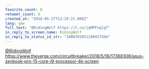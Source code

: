```yaml
---
favorite_count: 0
retweet_count: 0
created_at: "2018-05-27T12:29:21.000Z"
lang: qme
full_text: "@RidingWolf https://t.co/jqMPFnqlgf"
in_reply_to_screen_name: RidingWolf
in_reply_to_status_id_str: "1000701951296917504"
---
```


[@RidingWolf](https://twitter.com/RidingWolf)
<https://www.theverge.com/circuitbreaker/2018/5/18/17368306/asus-zenbook-pro-15-core-i9-processor-4k-screen>
